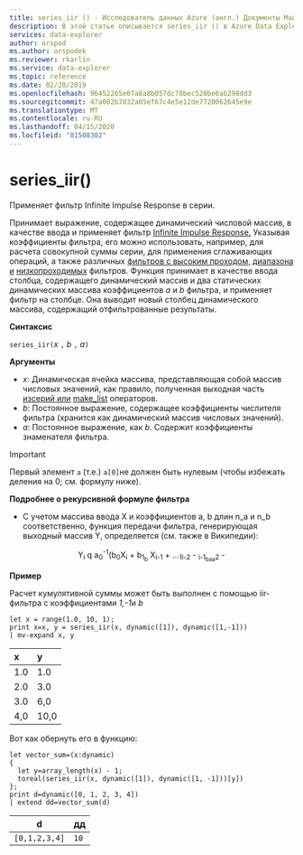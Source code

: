 ```yaml
---
title: series_iir () - Исследователь данных Azure (англ.) Документы Майкрософт
description: В этой статье описывается series_iir () в Azure Data Explorer.
services: data-explorer
author: orspod
ms.author: orspodek
ms.reviewer: rkarlin
ms.service: data-explorer
ms.topic: reference
ms.date: 02/20/2019
ms.openlocfilehash: 96452265e07a8a8b057dc70bec520be6ab298dd3
ms.sourcegitcommit: 47a002b7032a05ef67c4e5e12de7720062645e9e
ms.translationtype: MT
ms.contentlocale: ru-RU
ms.lasthandoff: 04/15/2020
ms.locfileid: "81508302"
---
```

# <a name="series_iir"></a>series_iir()

Применяет фильтр Infinite Impulse Response в серии.  

Принимает выражение, содержащее динамический числовой массив, в качестве ввода и применяет фильтр [Infinite Impulse Response.](https://en.wikipedia.org/wiki/Infinite_impulse_response) Указывая коэффициенты фильтра, его можно использовать, например, для расчета совокупной суммы серии, для применения сглаживающих операций, а также различных [фильтров с высоким проходом,](https://en.wikipedia.org/wiki/High-pass_filter) [диапазона и](https://en.wikipedia.org/wiki/Band-pass_filter) [низкопроходимых](https://en.wikipedia.org/wiki/Low-pass_filter) фильтров. Функция принимает в качестве ввода столбца, содержащего динамический массив и два статических динамических массива коэффициентов *a* и *b* фильтра, и применяет фильтр на столбце. Она выводит новый столбец динамического массива, содержащий отфильтрованные результаты.  
 

**Синтаксис**

`series_iir(`*x* `,` *b* `,` *a*`)`

**Аргументы**

* *x*: Динамическая ячейка массива, представляющая собой массив числовых значений, как правило, полученная выходная часть [изсерий или](make-seriesoperator.md) [make_list](makelist-aggfunction.md) операторов.
* *b*: Постоянное выражение, содержащее коэффициенты числителя фильтра (хранится как динамический массив числовых значений).
* *a*: Постоянное выражение, как *b*. Содержит коэффициенты знаменателя фильтра.

> [!IMPORTANT]
> Первый элемент `a` (т.е.) `a[0]`не должен быть нулевым (чтобы избежать деления на 0; см. формулу ниже).

**Подробнее о рекурсивной формуле фильтра**

* С учетом массива ввода X и коэффициентов a, b длин n_a и n_b соответственно, функция передачи фильтра, генерирующая выходный массив Y, определяется (см. также в Википедии):

<div align="center">
Y<sub>i</sub> q a<sub>0</sub><sup>-1</sup>(b<sub>0</sub>X<sub>i</sub> 
 + b<sub>1</sub><sub><sub>b</sub></sub> X<sub>i-1</sub> + ...<sub>1</sub><sub>i-2</sub> - <sub>i-1</sub><sub><sub>b</sub></sub><sub><sub>a</sub></sub><sub><sub>a</sub></sub><sub>2</sub>
 -
</div>

**Пример**

Расчет кумулятивной суммы может быть выполнен с помощью iir-фильтра с коэффициентами *1,-1*и *b*  

```kusto
let x = range(1.0, 10, 1);
print x=x, y = series_iir(x, dynamic([1]), dynamic([1,-1]))
| mv-expand x, y
```

| x | y |
|:--|:--|
|1.0|1.0|
|2.0|3.0|
|3.0|6,0|
|4,0|10,0|

Вот как обернуть его в функцию:

```kusto
let vector_sum=(x:dynamic)
{
  let y=array_length(x) - 1;
  toreal(series_iir(x, dynamic([1]), dynamic([1, -1]))[y])
};
print d=dynamic([0, 1, 2, 3, 4])
| extend dd=vector_sum(d)
```

|d            |дд  |
|-------------|----|
|`[0,1,2,3,4]`|`10`|